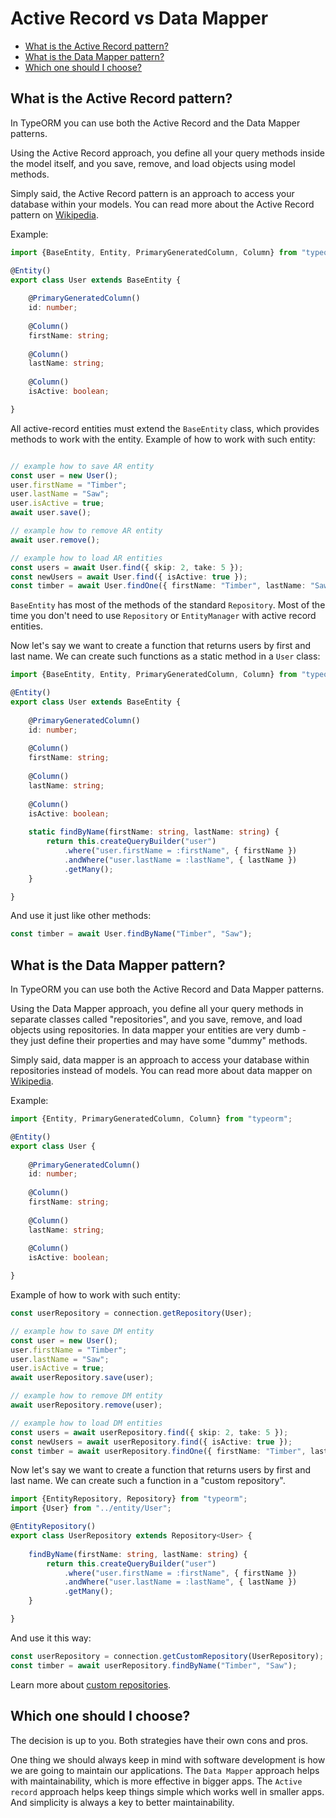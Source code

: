 # Active Record vs Data Mapper

* [What is the Active Record pattern?](#what-is-the-active-record-pattern)
* [What is the Data Mapper pattern?](#what-is-the-data-mapper-pattern)
* [Which one should I choose?](#which-one-should-i-choose)

## What is the Active Record pattern?
    
In TypeORM you can use both the Active Record and the Data Mapper patterns.    
 
Using the Active Record approach, you define all your query methods inside the model itself, and you save, remove, and load objects using model methods. 

Simply said, the Active Record pattern is an approach to access your database within your models. 
You can read more about the Active Record pattern on [Wikipedia](https://en.wikipedia.org/wiki/Active_record_pattern).

Example:

```typescript
import {BaseEntity, Entity, PrimaryGeneratedColumn, Column} from "typeorm";

@Entity()
export class User extends BaseEntity {
       
    @PrimaryGeneratedColumn()
    id: number;
    
    @Column()
    firstName: string;
    
    @Column() 
    lastName: string;
    
    @Column()
    isActive: boolean;

}
```

All active-record entities must extend the `BaseEntity` class, which provides methods to work with the entity.
Example of how to work with such entity:

```typescript

// example how to save AR entity
const user = new User();
user.firstName = "Timber";
user.lastName = "Saw";
user.isActive = true;
await user.save();

// example how to remove AR entity
await user.remove();

// example how to load AR entities
const users = await User.find({ skip: 2, take: 5 });
const newUsers = await User.find({ isActive: true });
const timber = await User.findOne({ firstName: "Timber", lastName: "Saw" });
```

`BaseEntity` has most of the methods of  the standard `Repository`.
Most of the time you don't need to use `Repository` or `EntityManager` with active record entities.

Now let's say we want to create a function that returns users by first and last name. 
We can create such functions as a static method in a `User` class:

```typescript
import {BaseEntity, Entity, PrimaryGeneratedColumn, Column} from "typeorm";

@Entity()
export class User extends BaseEntity {
       
    @PrimaryGeneratedColumn()
    id: number;
    
    @Column()
    firstName: string;
    
    @Column()
    lastName: string;
    
    @Column()
    isActive: boolean;
    
    static findByName(firstName: string, lastName: string) {
        return this.createQueryBuilder("user")
            .where("user.firstName = :firstName", { firstName })
            .andWhere("user.lastName = :lastName", { lastName })
            .getMany();
    }

}
```

And use it just like other methods:

```typescript
const timber = await User.findByName("Timber", "Saw");
```

## What is the Data Mapper pattern?

In TypeORM you can use both the Active Record and Data Mapper patterns.

Using the Data Mapper approach, you define all your query methods in separate classes called "repositories", 
and you save, remove, and load objects using repositories. 
In data mapper your entities are very dumb - they just define their properties and may have some "dummy" methods.  

Simply said, data mapper is an approach to access your database within repositories instead of models. 
You can read more about data mapper on [Wikipedia](https://en.wikipedia.org/wiki/Data_mapper_pattern).

Example:

```typescript
import {Entity, PrimaryGeneratedColumn, Column} from "typeorm";

@Entity()
export class User {
       
    @PrimaryGeneratedColumn()
    id: number;
    
    @Column()
    firstName: string;
    
    @Column()
    lastName: string;
    
    @Column()
    isActive: boolean;

}
```
Example of how to work with such entity:

```typescript
const userRepository = connection.getRepository(User);

// example how to save DM entity
const user = new User();
user.firstName = "Timber";
user.lastName = "Saw";
user.isActive = true;
await userRepository.save(user);

// example how to remove DM entity
await userRepository.remove(user);

// example how to load DM entities
const users = await userRepository.find({ skip: 2, take: 5 });
const newUsers = await userRepository.find({ isActive: true });
const timber = await userRepository.findOne({ firstName: "Timber", lastName: "Saw" });
```

Now let's say we want to create a function that returns users by first and last name. 
We can create such a function in a "custom repository".

```typescript
import {EntityRepository, Repository} from "typeorm";
import {User} from "../entity/User";

@EntityRepository()
export class UserRepository extends Repository<User> {
       
    findByName(firstName: string, lastName: string) {
        return this.createQueryBuilder("user")
            .where("user.firstName = :firstName", { firstName })
            .andWhere("user.lastName = :lastName", { lastName })
            .getMany();
    }

}
```

And use it this way:

```typescript
const userRepository = connection.getCustomRepository(UserRepository);
const timber = await userRepository.findByName("Timber", "Saw");
```

Learn more about [custom repositories](custom-repository.md).

## Which one should I choose?

The decision is up to you.
Both strategies have their own cons and pros.

One thing we should always keep in mind with software development is how we are going to maintain our applications.
The `Data Mapper` approach helps with maintainability, which is more effective in bigger apps.
The `Active record` approach helps keep things simple which works well in smaller apps.
 And simplicity is always a key to better maintainability.
